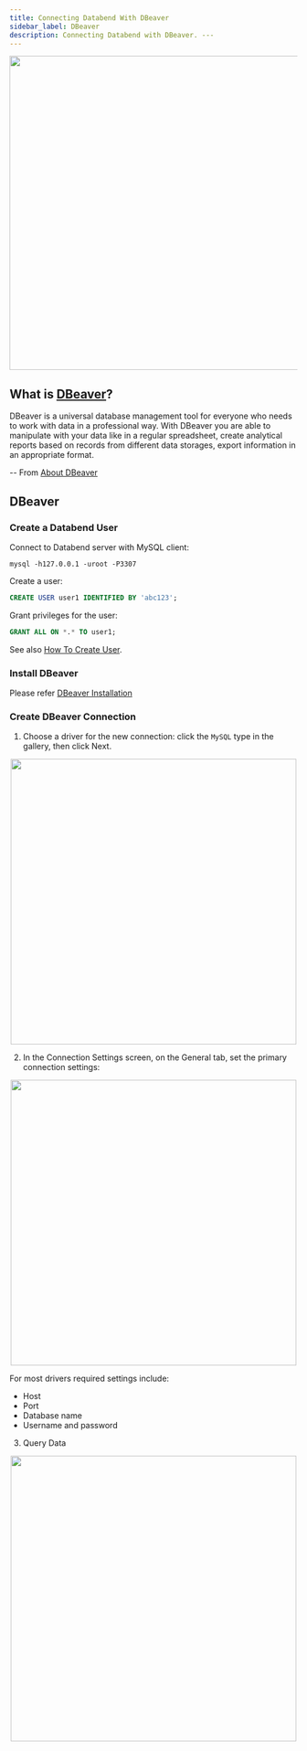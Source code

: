 ```yaml
---
title: Connecting Databend With DBeaver
sidebar_label: DBeaver
description: Connecting Databend with DBeaver. ---
---
```



<p align="center">
<img src="https://datafuse-1253727613.cos.ap-hongkong.myqcloud.com/integration/integration-gui-dbeaver.png" width="550"/>
</p>

## What is [DBeaver](https://dbeaver.com/)?

DBeaver is a universal database management tool for everyone who needs to work with data in a professional way. With DBeaver you are able to manipulate with your data like in a regular spreadsheet, create analytical reports based on records from different data storages, export information in an appropriate format.

 -- From [About DBeaver](https://dbeaver.com/docs/wiki/)

## DBeaver

### Create a Databend User

Connect to Databend server with MySQL client:
```shell
mysql -h127.0.0.1 -uroot -P3307 
```

Create a user:
```sql
CREATE USER user1 IDENTIFIED BY 'abc123';
```

Grant privileges for the user:
```sql
GRANT ALL ON *.* TO user1;
```

See also [How To Create User](../../14-sql-commands/00-ddl/30-user/01-user-create-user.md).

### Install DBeaver

Please refer [DBeaver Installation](https://dbeaver.com/docs/wiki/Installation/)

### Create DBeaver Connection

1. Choose a driver for the new connection: click the `MySQL` type in the gallery, then click Next.
<p align="center">
<img src="https://datafuse-1253727613.cos.ap-hongkong.myqcloud.com/integration/ingegration-dbeaver-connection-1.png" width="500"/>
</p>

2. In the Connection Settings screen, on the General tab, set the primary connection settings:
<p align="center">
<img src="https://datafuse-1253727613.cos.ap-hongkong.myqcloud.com/integration/ingegration-dbeaver-connection-2.png" width="500"/>
</p>

For most drivers required settings include:
* Host
* Port
* Database name
* Username and password

3. Query Data
<p align="center">
<img src="https://datafuse-1253727613.cos.ap-hongkong.myqcloud.com/integration/ingegration-dbeaver-connection-3.png" width="500"/>
</p>
